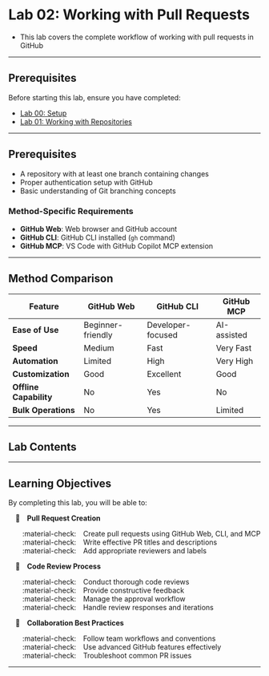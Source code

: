 # Lab 02: Working with Pull Requests

* This lab covers the complete workflow of working with pull requests in GitHub

---

## Prerequisites

Before starting this lab, ensure you have completed:

- [Lab 00: Setup](../00-Setup/README.md)   
- [Lab 01: Working with Repositories](../01-Working-With-Repo/README.md)   

---

## Prerequisites

- A repository with at least one branch containing changes
- Proper authentication setup with GitHub
- Basic understanding of Git branching concepts

### Method-Specific Requirements

- **GitHub Web**: Web browser and GitHub account
- **GitHub CLI**: GitHub CLI installed (`gh` command)
- **GitHub MCP**: VS Code with GitHub Copilot MCP extension

---

## Method Comparison

| Feature                | GitHub Web        | GitHub CLI        | GitHub MCP  |
| ---------------------- | ----------------- | ----------------- | ----------- |
| **Ease of Use**        | Beginner-friendly | Developer-focused | AI-assisted |
| **Speed**              | Medium            | Fast              | Very Fast   |
| **Automation**         | Limited           | High              | Very High   |
| **Customization**      | Good              | Excellent         | Good        |
| **Offline Capability** | No                | Yes               | No          |
| **Bulk Operations**    | No                | Yes               | Limited     |

---

## Lab Contents


---

## Learning Objectives

By completing this lab, you will be able to:

&emsp;:orange_book:&emsp;**Pull Request Creation**
  
&emsp;&emsp;:material-check:&emsp;Create pull requests using GitHub Web, CLI, and MCP  
&emsp;&emsp;:material-check:&emsp;Write effective PR titles and descriptions  
&emsp;&emsp;:material-check:&emsp;Add appropriate reviewers and labels

&emsp;:orange_book:&emsp;**Code Review Process**
  
&emsp;&emsp;:material-check:&emsp;Conduct thorough code reviews  
&emsp;&emsp;:material-check:&emsp;Provide constructive feedback  
&emsp;&emsp;:material-check:&emsp;Manage the approval workflow  
&emsp;&emsp;:material-check:&emsp;Handle review responses and iterations

&emsp;:orange_book:&emsp;**Collaboration Best Practices**
  
&emsp;&emsp;:material-check:&emsp;Follow team workflows and conventions  
&emsp;&emsp;:material-check:&emsp;Use advanced GitHub features effectively  
&emsp;&emsp;:material-check:&emsp;Troubleshoot common PR issues

---

